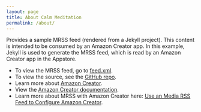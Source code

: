 ```yaml
---
layout: page
title: About Calm Meditation
permalink: /about/
---
```


Provides a sample MRSS feed (rendered from a Jekyll project). This content is intended to be consumed by an Amazon Creator app. In this example, Jekyll is used to generate the MRSS feed, which is read by an Amazon Creator app in the Appstore.

* To view the MRSS feed, go to [feed.xml](feed.xml).
* To view the source, see the [GitHub repo](https://github.com/amzn/amazon-creator-mrss-feed-sample).
* Learn more about [Amazon Creator](https://creator.amazon.com).
* View the [Amazon Creator documentation](https://creator.amazon.com/documentation/ac/overview.html).
* Learn more about MRSS with Amazon Creator here: [Use an Media RSS Feed to Configure Amazon Creator](https://creator.amazon.com/documentation/ac/mrss.html).
